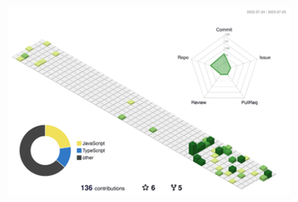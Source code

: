 <!---
![](https://komarev.com/ghpvc/?username=JakiChen&style=flat-square)
--->
![](./profile-3d-contrib/profile-green-animate.svg)
